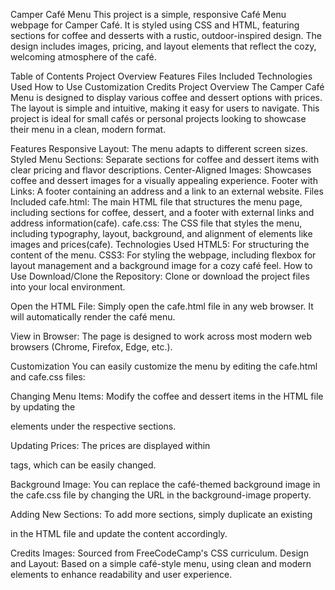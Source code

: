 Camper Café Menu
This project is a simple, responsive Café Menu webpage for Camper Café. It is styled using CSS and HTML, featuring sections for coffee and desserts with a rustic, outdoor-inspired design. The design includes images, pricing, and layout elements that reflect the cozy, welcoming atmosphere of the café.

Table of Contents
Project Overview
Features
Files Included
Technologies Used
How to Use
Customization
Credits
Project Overview
The Camper Café Menu is designed to display various coffee and dessert options with prices. The layout is simple and intuitive, making it easy for users to navigate. This project is ideal for small cafés or personal projects looking to showcase their menu in a clean, modern format.

Features
Responsive Layout: The menu adapts to different screen sizes.
Styled Menu Sections: Separate sections for coffee and dessert items with clear pricing and flavor descriptions.
Center-Aligned Images: Showcases coffee and dessert images for a visually appealing experience.
Footer with Links: A footer containing an address and a link to an external website.
Files Included
cafe.html: The main HTML file that structures the menu page, including sections for coffee, dessert, and a footer with external links and address information​(cafe).
cafe.css: The CSS file that styles the menu, including typography, layout, background, and alignment of elements like images and prices​(cafe).
Technologies Used
HTML5: For structuring the content of the menu.
CSS3: For styling the webpage, including flexbox for layout management and a background image for a cozy café feel.
How to Use
Download/Clone the Repository:
Clone or download the project files into your local environment.

Open the HTML File:
Simply open the cafe.html file in any web browser. It will automatically render the café menu.

View in Browser:
The page is designed to work across most modern web browsers (Chrome, Firefox, Edge, etc.).

Customization
You can easily customize the menu by editing the cafe.html and cafe.css files:

Changing Menu Items:
Modify the coffee and dessert items in the HTML file by updating the <article> elements under the respective sections.

Updating Prices:
The prices are displayed within <p class="price"> tags, which can be easily changed.

Background Image:
You can replace the café-themed background image in the cafe.css file by changing the URL in the background-image property.

Adding New Sections:
To add more sections, simply duplicate an existing <section> in the HTML file and update the content accordingly.

Credits
Images: Sourced from FreeCodeCamp's CSS curriculum.
Design and Layout: Based on a simple café-style menu, using clean and modern elements to enhance readability and user experience.
